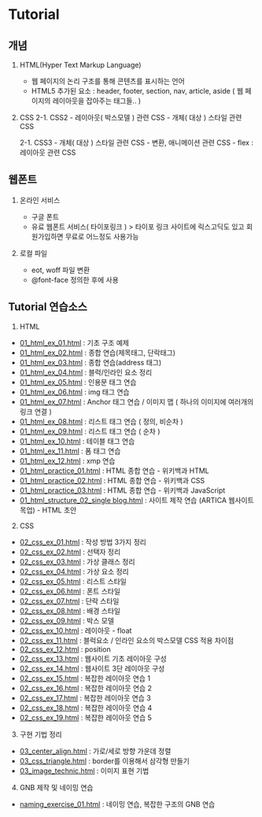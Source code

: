 # Tutorial

## 개념

1. HTML(Hyper Text Markup Language)
    - 웹 페이지의 논리 구조를 통해 콘텐츠를 표시하는 언어
    - HTML5 추가된 요소 : header, footer, section, nav, article, aside ( 웹 페이지의 레이아웃을 잡아주는 태그들.. )

2. CSS
    2-1. CSS2
        - 레이아웃( 박스모델 ) 관련 CSS
        - 개체( 대상 ) 스타일 관련 CSS

    2-1. CSS3
        - 개체( 대상 ) 스타일 관련 CSS
        - 변환, 애니메이션 관련 CSS
        - flex : 레이아웃 관련 CSS

## 웹폰트

1. 온라인 서비스
    - 구글 폰트
    - 유료 웹폰트 서비스( 타이포링크 )  > 타이포 링크 사이트에 릭스고딕도 있고 회원가입하면 무료로 어느정도 사용가능

2. 로컬 파일
    - eot, woff 파일 변환
    - @font-face 정의한 후에 사용

## Tutorial 연습소스

1. HTML
- [01_html_ex_01.html]( https://github.com/ministori/tutorial/blob/master/01_html_ex_01.html ) : 기초 구조 예제
- [01_html_ex_02.html]( https://github.com/ministori/tutorial/blob/master/01_html_ex_02.html ) : 종합 연습(제목태그, 단락태그)
- [01_html_ex_03.html]( https://github.com/ministori/tutorial/blob/master/01_html_ex_03.html ) : 종합 연습(address 태그)
- [01_html_ex_04.html]( https://github.com/ministori/tutorial/blob/master/01_html_ex_04.html ) : 블럭/인라인 요소 정리
- [01_html_ex_05.html]( https://github.com/ministori/tutorial/blob/master/01_html_ex_05.html ) : 인용문 태그 연습
- [01_html_ex_06.html]( https://github.com/ministori/tutorial/blob/master/01_html_ex_06.html ) : img 태그 연습
- [01_html_ex_07.html]( https://github.com/ministori/tutorial/blob/master/01_html_ex_07.html ) : Anchor 태그 연습 / 이미지 맵 ( 하나의 이미지에 여러개의 링크 연결 )
- [01_html_ex_08.html]( https://github.com/ministori/tutorial/blob/master/01_html_ex_08.html ) : 리스트 태그 연습 ( 정의, 비순차 )
- [01_html_ex_09.html]( https://github.com/ministori/tutorial/blob/master/01_html_ex_09.html ) : 리스트 태그 연습 ( 순차 )
- [01_html_ex_10.html]( https://github.com/ministori/tutorial/blob/master/01_html_ex_10.html ) : 테이블 태그 연습
- [01_html_ex_11.html]( https://github.com/ministori/tutorial/blob/master/01_html_ex_11.html ) : 폼 태그 연습
- [01_html_ex_12.html]( https://github.com/ministori/tutorial/blob/master/01_html_ex_12.html ) : xmp 연습
- [01_html_practice_01.html]( https://github.com/ministori/tutorial/blob/master/01_html_practice_01.html ) : HTML 종합 연습 - 위키백과 HTML
- [01_html_practice_02.html]( https://github.com/ministori/tutorial/blob/master/01_html_practice_02.html ) : HTML 종합 연습 - 위키백과 CSS
- [01_html_practice_03.html]( https://github.com/ministori/tutorial/blob/master/01_html_practice_03.html ) : HTML 종합 연습 - 위키백과 JavaScript
- [01_html_structure_02_single blog.html]( https://github.com/ministori/tutorial/blob/master/01_html_structure_01.html ) : 사이트 제작 연습 (ARTICA 웹사이트 목업) - HTML 초안

2. CSS
- [02_css_ex_01.html]( https://github.com/ministori/tutorial/blob/master/02_css_ex_01.html ) : 작성 방법 3가지 정리
- [02_css_ex_02.html]( https://github.com/ministori/tutorial/blob/master/02_css_ex_02.html ) : 선택자 정리
- [02_css_ex_03.html]( https://github.com/ministori/tutorial/blob/master/02_css_ex_03.html ) : 가상 클래스 정리
- [02_css_ex_04.html]( https://github.com/ministori/tutorial/blob/master/02_css_ex_04.html ) : 가상 요소 정리
- [02_css_ex_05.html]( https://github.com/ministori/tutorial/blob/master/02_css_ex_05.html ) : 리스트 스타일
- [02_css_ex_06.html]( https://github.com/ministori/tutorial/blob/master/02_css_ex_06.html ) : 폰트 스타일
- [02_css_ex_07.html]( https://github.com/ministori/tutorial/blob/master/02_css_ex_07.html ) : 단락 스타일
- [02_css_ex_08.html]( https://github.com/ministori/tutorial/blob/master/02_css_ex_08.html ) : 배경 스타일
- [02_css_ex_09.html]( https://github.com/ministori/tutorial/blob/master/02_css_ex_09.html ) : 박스 모델
- [02_css_ex_10.html]( https://github.com/ministori/tutorial/blob/master/02_css_ex_10.html ) : 레이아웃 - float
- [02_css_ex_11.html]( https://github.com/ministori/tutorial/blob/master/02_css_ex_11.html ) : 블럭요소 / 인라인 요소의 박스모델 CSS 적용 차이점
- [02_css_ex_12.html]( https://github.com/ministori/tutorial/blob/master/02_css_ex_12.html ) : position
- [02_css_ex_13.html]( https://github.com/ministori/tutorial/blob/master/02_css_ex_13.html ) : 웹사이트 기초 레이아웃 구성
- [02_css_ex_14.html]( https://github.com/ministori/tutorial/blob/master/02_css_ex_14.html ) : 웹사이트 3단 레이아웃 구성
- [02_css_ex_15.html]( https://github.com/ministori/tutorial/blob/master/02_css_ex_15.html ) : 복잡한 레이아웃 연습 1
- [02_css_ex_16.html]( https://github.com/ministori/tutorial/blob/master/02_css_ex_16.html ) : 복잡한 레이아웃 연습 2
- [02_css_ex_17.html]( https://github.com/ministori/tutorial/blob/master/02_css_ex_17.html ) : 복잡한 레이아웃 연습 3
- [02_css_ex_18.html]( https://github.com/ministori/tutorial/blob/master/02_css_ex_18.html ) : 복잡한 레이아웃 연습 4
- [02_css_ex_19.html]( https://github.com/ministori/tutorial/blob/master/02_css_ex_19.html ) : 복잡한 레이아웃 연습 5

3. 구현 기법 정리
- [03_center_align.html]( https://github.com/ministori/tutorial/blob/master/03_center_align.html ) : 가로/세로 방향 가운데 정렬
- [03_css_triangle.html]( https://github.com/ministori/tutorial/blob/master/03_css_triangle.html ) : border를 이용해서 삼각형 만들기
- [03_image_technic.html]( https://github.com/ministori/tutorial/blob/master/03_image_technic.html ) : 이미지 표현 기법

4. GNB 제작 및 네이밍 연습

- [naming_exercise_01.html]( https://github.com/ministori/tutorial/blob/master/naming_exercise/naming_exercise_01.html ) : 네이밍 연습, 복잡한 구조의 GNB 연습
